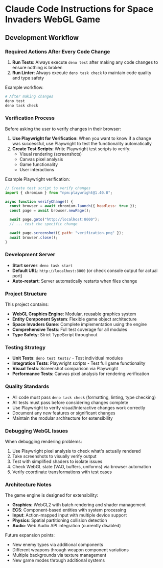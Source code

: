 # Claude Code Instructions for Space Invaders WebGL Game

## Development Workflow

### Required Actions After Every Code Change

1. **Run Tests**: Always execute `deno test` after making any code changes to
   ensure nothing is broken
2. **Run Linter**: Always execute `deno task check` to maintain code quality and
   type safety

Example workflow:

```bash
# After making changes
deno test
deno task check
```

### Verification Process

Before asking the user to verify changes in their browser:

1. **Use Playwright for Verification**: When you want to know if a change was
   successful, use Playwright to test the functionality automatically
2. **Create Test Scripts**: Write Playwright test scripts to verify:
   - Visual rendering (screenshots)
   - Canvas pixel analysis
   - Game functionality
   - User interactions

Example Playwright verification:

```javascript
// Create test script to verify changes
import { chromium } from "npm:playwright@1.40.0";

async function verifyChange() {
  const browser = await chromium.launch({ headless: true });
  const page = await browser.newPage();

  await page.goto("http://localhost:8000");
  // ... test the specific change

  await page.screenshot({ path: "verification.png" });
  await browser.close();
}
```

### Development Server

- **Start server**: `deno task start`
- **Default URL**: `http://localhost:8000` (or check console output for actual
  port)
- **Auto-restart**: Server automatically restarts when files change

### Project Structure

This project contains:

- **WebGL Graphics Engine**: Modular, reusable graphics system
- **Entity Component System**: Flexible game object architecture
- **Space Invaders Game**: Complete implementation using the engine
- **Comprehensive Tests**: Full test coverage for all modules
- **Type Safety**: Strict TypeScript throughout

### Testing Strategy

- **Unit Tests**: `deno test tests/` - Test individual modules
- **Integration Tests**: Playwright scripts - Test full game functionality
- **Visual Tests**: Screenshot comparison via Playwright
- **Performance Tests**: Canvas pixel analysis for rendering verification

### Quality Standards

- All code must pass `deno task check` (formatting, linting, type checking)
- All tests must pass before considering changes complete
- Use Playwright to verify visual/interactive changes work correctly
- Document any new features or significant changes
- Maintain the modular architecture for extensibility

### Debugging WebGL Issues

When debugging rendering problems:

1. Use Playwright pixel analysis to check what's actually rendered
2. Take screenshots to visually verify output
3. Test with simplified shaders to isolate issues
4. Check WebGL state (VAO, buffers, uniforms) via browser automation
5. Verify coordinate transformations with test cases

### Architecture Notes

The game engine is designed for extensibility:

- **Graphics**: WebGL2 with batch rendering and shader management
- **ECS**: Component-based entities with system processing
- **Input**: Action-mapped input with multiple device support
- **Physics**: Spatial partitioning collision detection
- **Audio**: Web Audio API integration (currently disabled)

Future expansion points:

- New enemy types via additional components
- Different weapons through weapon component variations
- Multiple backgrounds via texture management
- New game modes through additional systems
